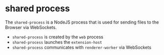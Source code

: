 # shared process

The `shared-process` is a NodeJS process that is used for sending files to the Browser via WebSockets.

- `shared-process` is created by the `web` process
- `shared-process` launches the `extension-host`
- `shared-process` communicates with `renderer-worker` via WebSockets

<!--
For example, this is how readFile is implemented in renderer-worker:

```js
export const readFile = (path) => {
  return SharedProcess.invoke(/* readFile */ 101, /* path */ path)
}
```

This will be send to the shared-process

```json
{
  "jsonrpc": "2.0",
  "method": 101,
  "params": ["/tmp/index.css"],
  "id": 19
}
```

And the shared-process will send back

````json
{
  "jsonrpc": "2.0",
  "result": "h1 {\n font-size: 20px;\n}\n",
  "id": 19
}
``` -->

```

```
